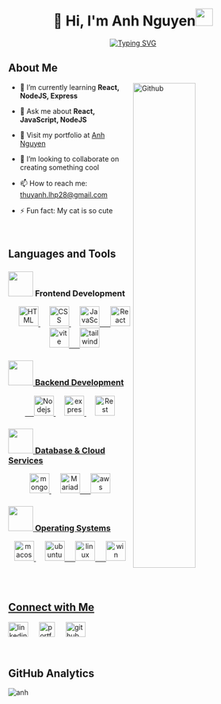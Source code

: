 <!--
**anhnnt/anhnnt** is a ✨ _special_ ✨ repository because its `README.md` (this file) appears on your GitHub profile.

Here are some ideas to get you started:

- 🔭 I’m currently working on ...
- 🌱 I’m currently learning ...
- 👯 I’m looking to collaborate on ...
- 🤔 I’m looking for help with ...
- 💬 Ask me about ...
- 📫 How to reach me: ...
- 😄 Pronouns: ...
- ⚡ Fun fact: ...
-->

<h1 align="center"> 👋 Hi, I'm Anh Nguyen<img src="https://media.giphy.com/media/hvRJCLFzcasrR4ia7z/giphy.gif" width="35"></h1>

<p align="center">
  <a href="https://git.io/typing-svg"><img src="https://readme-typing-svg.herokuapp.com?font=Pacifico&size=35&duration=4000&pause=1000&center=true&vCenter=true&random=false&width=435&lines=Looking+for;Full-stack+developer+position" alt="Typing SVG" /></a>
</p>

<h2> About Me </h2>

<img width="50%" align="right" alt="Github" src="https://raw.githubusercontent.com/onimur/.github/master/.resources/git-header.svg" />
  
- 🌱 I’m currently learning **React, NodeJS, Express**
  
- 💬 Ask me about **React, JavaScript, NodeJS**
  
- 🔭 Visit my portfolio at [Anh Nguyen](https://portfolio-mocha-phi-23.vercel.app/)

- 👯 I’m looking to collaborate on creating something cool

- 📫 How to reach me: thuyanh.lhp28@gmail.com

- ⚡ Fun fact: My cat is so cute

<br />

<h2 align="left">Languages and Tools</h2>

### <picture> <img src = "https://github.com/7oSkaaa/7oSkaaa/blob/main/Images/Front_End.gif?raw=true" width = 50px>  </picture> Frontend Development
<p align="center"> 
  &emsp; 
  <a href="https://www.w3schools.com/html/" target="_blank"> 
   <img alt="HTML" src="https://user-images.githubusercontent.com/25181517/192158954-f88b5814-d510-4564-b285-dff7d6400dad.png" width="40" height="40">
  </a>   
  &emsp;
  <a href="https://www.w3schools.com/css/" target="_blank">
    <img alt="CSS" src="https://user-images.githubusercontent.com/25181517/183898674-75a4a1b1-f960-4ea9-abcb-637170a00a75.png" width="40" height="40">
  </a> 
  &emsp;
  <a href="https://developer.mozilla.org/en-US/docs/Web/JavaScript" target="_blank"> 
     <img alt="JavaScript" src="https://user-images.githubusercontent.com/25181517/117447155-6a868a00-af3d-11eb-9cfe-245df15c9f3f.png" width="40" height="40">
  &emsp;
  <a href="https://react.dev" target="_blank"> 
     <img alt="React" src="https://user-images.githubusercontent.com/25181517/183897015-94a058a6-b86e-4e42-a37f-bf92061753e5.png" width="40" height="40">
   </a>
  &emsp;
  <a href="https://vitejs.dev/" target="_blank"> 
     <img alt="vite" src="https://github.com/marwin1991/profile-technology-icons/assets/62091613/b40892ef-efb8-4b0e-a6b5-d1cfc2f3fc35" width="40" height="40">
  &emsp;
  <a href="https://tailwindcss.com/" target="_blank"> 
     <img alt="tailwind" src="https://user-images.githubusercontent.com/25181517/202896760-337261ed-ee92-4979-84c4-d4b829c7355d.png" width="40" height="40">
</p>

### <picture> <img src = "https://github.com/7oSkaaa/7oSkaaa/blob/main/Images/Front_End.gif?raw=true" width = 50px>  </picture> Backend Development
<p align="center"> 
  &emsp; 
  <a href="https://nodejs.org/en" target="_blank"> 
   <img alt="Nodejs" src="https://user-images.githubusercontent.com/25181517/183568594-85e280a7-0d7e-4d1a-9028-c8c2209e073c.png" width="40" height="40">
  </a>   
  &emsp;
  <a href="https://expressjs.com/" target="_blank">
    <img alt="express" src="https://user-images.githubusercontent.com/25181517/183859966-a3462d8d-1bc7-4880-b353-e2cbed900ed6.png" width="40" height="40">
  </a> 
  &emsp;
  <a href="/" target="_blank"> 
     <img alt="Rest" src="https://user-images.githubusercontent.com/25181517/192107858-fe19f043-c502-4009-8c47-476fc89718ad.png" width="40" height="40">
</p>

 ### <picture> <img src = "https://github.com/7oSkaaa/7oSkaaa/blob/main/Images/Software_Tools.gif?raw=true" width = 50px>  </picture> Database & Cloud Services
 
<p align="center">
  <a href="https://www.mongodb.com/" target="_blank">
    <img alt="mongodb" src="https://user-images.githubusercontent.com/25181517/182884177-d48a8579-2cd0-447a-b9a6-ffc7cb02560e.png" width="40" height="40">
  </a> 
  &emsp;
  <a href="https://mariadb.org/" target="_blank"> 
     <img alt="Mariadb" src="https://github.com/marwin1991/profile-technology-icons/assets/136815194/3c698a4f-84e4-4849-a900-476b14311634" width="40" height="40">
  &emsp;
  <a href="https://aws.amazon.com/" target="_blank"> 
     <img alt="aws" src="https://user-images.githubusercontent.com/25181517/183896132-54262f2e-6d98-41e3-8888-e40ab5a17326.png" width="40" height="40">
</p>

 ### <picture> <img src = "https://github.com/7oSkaaa/7oSkaaa/blob/main/Images/OS.gif?raw=true" width = 50px>  </picture> Operating Systems
 
<p align="center">
  <a href="/" target="_blank">
    <img alt="macos" src="https://user-images.githubusercontent.com/25181517/186884152-ae609cca-8cf1-4175-8d60-1ce1fa078ca2.png" width="40" height="40">
  </a> 
  &emsp;
  <a href="/" target="_blank"> 
     <img alt="ubuntu" src="https://user-images.githubusercontent.com/25181517/186884153-99edc188-e4aa-4c84-91b0-e2df260ebc33.png" width="40" height="40">
  &emsp;
  <a href="/" target="_blank"> 
     <img alt="linux" src="https://github.com/marwin1991/profile-technology-icons/assets/76662862/2481dc48-be6b-4ebb-9e8c-3b957efe69fa" width="40" height="40">
  &emsp;
  <a href="/" target="_blank"> 
     <img alt="win" src="https://user-images.githubusercontent.com/25181517/186884150-05e9ff6d-340e-4802-9533-2c3f02363ee3.png" width="40" height="40">
</p>

<br> 

<br>
<h2>Connect with Me</h2>
<p align="left">
  <a href="https://www.linkedin.com/in/anhnnt/" target="blank"><img align="center"
      src="https://raw.githubusercontent.com/rahuldkjain/github-profile-readme-generator/master/src/images/icons/Social/linked-in-alt.svg"
      alt="linkedin" height="30" width="40" /></a>
  &emsp;
  <a href="https://portfolio-mocha-phi-23.vercel.app/" target="blank"><img align="center"
      src="https://raw.githubusercontent.com/rahulbanerjee26/githubAboutMeGenerator/main/icons/portfolio.png"
      alt="portfolio" height="30" width="32" /></a>
  &emsp;
  <a href="https://www.github.com/anhnnt/" target="blank"><img align="center"
      src="https://raw.githubusercontent.com/rahulbanerjee26/githubAboutMeGenerator/main/icons/github.svg"
      alt="github" height="30" width="40" /></a>
</p>

<br>
<h2>GitHub Analytics</h2>

<p align="center">
<a href="https://github.com/AVS1508">
  <p><img align="left" src="https://github-readme-stats.vercel.app/api/top-langs?username=anhnnt&show_icons=true&locale=en&layout=compact" alt="anh" /></p>

</a>
</p>
